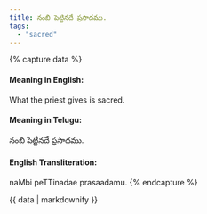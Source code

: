 ```yaml
---
title: నంబి పెట్టినదే ప్రసాదము.
tags:
  - "sacred"
---
```


{% capture data %}
#### Meaning in English:
What the priest gives is sacred.

#### Meaning in Telugu:
నంబి పెట్టినదే ప్రసాదము.

#### English Transliteration:
naMbi peTTinadae prasaadamu.
{% endcapture %}

<div class="notice">{{ data | markdownify }}</div>

